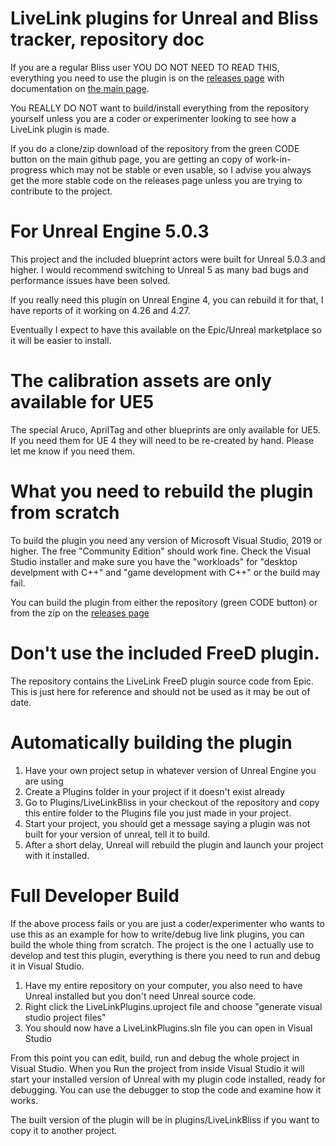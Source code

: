 # LiveLink plugins for Unreal and Bliss tracker, repository doc

If you are a regular Bliss user YOU DO NOT NEED TO READ THIS, everything you need to use the plugin is on the [releases page](https://github.com/MiloMindbender/LiveLinkPlugins/releases) with documentation on [the main page](https://github.com/MiloMindbender/LiveLinkPlugins).  

You REALLY DO NOT want to build/install everything from the repository yourself unless you are a coder or experimenter looking to see how a LiveLink plugin is made.

If you do a clone/zip download of the repository from the green CODE button on the main github page, you are getting an copy of work-in-progress which may not be stable or even usable, so I advise you always get the more stable code on the releases page unless you are trying to contribute to the project.

# For Unreal Engine 5.0.3

This project and the included blueprint actors were built for Unreal 5.0.3 and higher.  I would recommend switching to Unreal 5 as many bad bugs and performance issues have been solved. 

If you really need this plugin on Unreal Engine 4, you can rebuild it for that, I have reports of it working on 4.26 and 4.27.

Eventually I expect to have this available on the Epic/Unreal marketplace so it will be easier to install.

# The calibration assets are only available for UE5

The special Aruco, AprilTag and other blueprints are only available for UE5.  If you need them for UE 4 they will need to be re-created by hand.  Please let me know if you need them.

# What you need to rebuild the plugin from scratch

To build the plugin you need any version of Microsoft Visual Studio, 2019 or higher.  The free "Community Edition" should work fine. Check the Visual Studio installer and make sure you have the "workloads" for "desktop develpment with C++" and "game development with C++" or the build may fail.

You can build the plugin from either the repository (green CODE button) or from the zip on the [releases page](https://github.com/MiloMindbender/LiveLinkPlugins/releases)

# Don't use the included FreeD plugin.

The repository contains the LiveLink FreeD plugin source code from Epic.  This is just here for reference and should not be used as it may be out of date.

# Automatically building the plugin

1. Have your own project setup in whatever version of Unreal Engine you are using
2. Create a Plugins folder in your project if it doesn't exist already
3. Go to Plugins/LiveLinkBliss in your checkout of the repository and copy this entire folder to the Plugins file you just made in your project.
4. Start your project, you should get a message saying a plugin was not built for your version of unreal, tell it to build.
5. After a short delay, Unreal will rebuild the plugin and launch your project with it installed.

# Full Developer Build

If the above process fails or you are just a coder/experimenter who wants to use this as an example for how to write/debug live link plugins, you can build the whole thing from scratch.  The project is the one I actually use to develop and test this plugin, everything is there you need to run and debug it in Visual Studio.

1. Have my entire repository on your computer, you also need to have Unreal installed but you don't need Unreal source code.
2. Right click the LiveLinkPlugins.uproject file and choose "generate visual studio project files" 
3. You should now have a LiveLinkPlugins.sln file you can open in Visual Studio

From this point you can edit, build, run and debug the whole project in Visual Studio.  When you Run the project from inside Visual Studio it will start your installed version of Unreal with my plugin code installed, ready for debugging.  You can use the debugger to stop the code and examine how it works.

The built version of the plugin will be in plugins/LiveLinkBliss if you want to copy it to another project.



